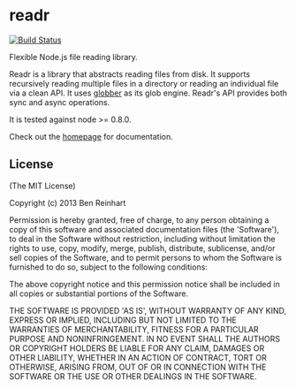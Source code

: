# readr

[![Build Status](https://travis-ci.org/benjreinhart/readr.png)](https://travis-ci.org/benjreinhart/readr)

Flexible Node.js file reading library.

Readr is a library that abstracts reading files from disk. It supports recursively reading multiple files in a directory or reading an individual file via a clean API. It uses [globber](https://github.com/benjreinhart/globber) as its glob engine. Readr's API provides both sync and async operations.

It is tested against node >= 0.8.0.

Check out the [homepage](http://benjreinhart.github.io/readr) for documentation.

## License

(The MIT License)

Copyright (c) 2013 Ben Reinhart

Permission is hereby granted, free of charge, to any person obtaining
a copy of this software and associated documentation files (the
'Software'), to deal in the Software without restriction, including
without limitation the rights to use, copy, modify, merge, publish,
distribute, sublicense, and/or sell copies of the Software, and to
permit persons to whom the Software is furnished to do so, subject to
the following conditions:

The above copyright notice and this permission notice shall be
included in all copies or substantial portions of the Software.

THE SOFTWARE IS PROVIDED 'AS IS', WITHOUT WARRANTY OF ANY KIND,
EXPRESS OR IMPLIED, INCLUDING BUT NOT LIMITED TO THE WARRANTIES OF
MERCHANTABILITY, FITNESS FOR A PARTICULAR PURPOSE AND NONINFRINGEMENT.
IN NO EVENT SHALL THE AUTHORS OR COPYRIGHT HOLDERS BE LIABLE FOR ANY
CLAIM, DAMAGES OR OTHER LIABILITY, WHETHER IN AN ACTION OF CONTRACT,
TORT OR OTHERWISE, ARISING FROM, OUT OF OR IN CONNECTION WITH THE
SOFTWARE OR THE USE OR OTHER DEALINGS IN THE SOFTWARE.